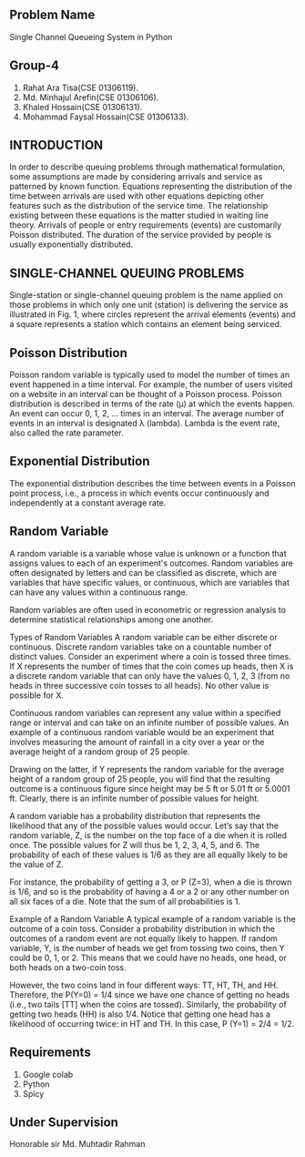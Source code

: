 ## Problem Name 
Single Channel Queueing System in Python

## Group-4
1) Rahat Ara Tisa(CSE 01306119).
2) Md. Minhajul Arefin(CSE 01306106).
3) Khaled Hossain(CSE 01306131).
4) Mohammad Faysal Hossain(CSE 01306133).

## INTRODUCTION
In order to describe queuing problems through mathematical formulation, some assumptions are made by considering arrivals and service as patterned by known function. Equations representing the distribution of the time between arrivals are used with other equations depicting other features such as the distribution of the service time. The relationship existing between these equations is the matter studied in waiting line theory. Arrivals of people or entry requirements (events) are customarily Poisson distributed. The duration of the service provided by people is usually exponentially distributed.

## SINGLE-CHANNEL QUEUING PROBLEMS

Single-station or single-channel queuing problem is the name applied on those problems in which only one unit (station) is delivering the service as illustrated in Fig. 1,
where circles represent the arrival elements (events) and a square represents a station which contains an element being serviced.

## Poisson Distribution

Poisson random variable is typically used to model the number of times an event happened in a time interval. For example, the number of users visited on a website in an interval can be thought of a Poisson process. Poisson distribution is described in terms of the rate (μ) at which the events happen. An event can occur 0, 1, 2, … times in an interval. The average number of events in an interval is designated λ (lambda). Lambda is the event rate, also called the rate parameter. 

## Exponential Distribution

The exponential distribution describes the time between events in a Poisson point process, i.e., a process in which events occur continuously and independently at a constant average rate. 

## Random Variable

A random variable is a variable whose value is unknown or a function that assigns values to each of an experiment's outcomes. Random variables are often designated by letters and can be classified as discrete, which are variables that have specific values, or continuous, which are variables that can have any values within a continuous range.


Random variables are often used in econometric or regression analysis to determine statistical relationships among one another.

Types of Random Variables
A random variable can be either discrete or continuous. Discrete random variables take on a countable number of distinct values. Consider an experiment where a coin is tossed three times. If X represents the number of times that the coin comes up heads, then X is a discrete random variable that can only have the values 0, 1, 2, 3 (from no heads in three successive coin tosses to all heads). No other value is possible for X.

Continuous random variables can represent any value within a specified range or interval and can take on an infinite number of possible values. An example of a continuous random variable would be an experiment that involves measuring the amount of rainfall in a city over a year or the average height of a random group of 25 people.

Drawing on the latter, if Y represents the random variable for the average height of a random group of 25 people, you will find that the resulting outcome is a continuous figure since height may be 5 ft or 5.01 ft or 5.0001 ft. Clearly, there is an infinite number of possible values for height.

A random variable has a probability distribution that represents the likelihood that any of the possible values would occur. Let’s say that the random variable, Z, is the number on the top face of a die when it is rolled once. The possible values for Z will thus be 1, 2, 3, 4, 5, and 6. The probability of each of these values is 1/6 as they are all equally likely to be the value of Z.

For instance, the probability of getting a 3, or P (Z=3), when a die is thrown is 1/6, and so is the probability of having a 4 or a 2 or any other number on all six faces of a die. Note that the sum of all probabilities is 1.

Example of a Random Variable
A typical example of a random variable is the outcome of a coin toss. Consider a probability distribution in which the outcomes of a random event are not equally likely to happen. If random variable, Y, is the number of heads we get from tossing two coins, then Y could be 0, 1, or 2. This means that we could have no heads, one head, or both heads on a two-coin toss.

However, the two coins land in four different ways: TT, HT, TH, and HH. Therefore, the P(Y=0) = 1/4 since we have one chance of getting no heads (i.e., two tails [TT] when the coins are tossed). Similarly, the probability of getting two heads (HH) is also 1/4. Notice that getting one head has a likelihood of occurring twice: in HT and TH. In this case, P (Y=1) = 2/4 = 1/2.

## Requirements  
1. Google  colab 
2. Python 
3. Spicy

## Under Supervision
Honorable sir Md. Muhtadir Rahman
